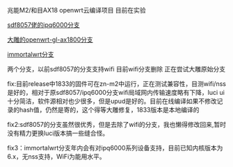兆能M2/和目AX18 openwrt云编译项目 目前在实验

[sdf8057佬的ipq6000分支](https://github.com/sdf8057/ipq6000)

[大雕的openwrt-gl-ax1800分支](https://github.com/coolsnowwolf/openwrt-gl-ax1800)

[immortalwrt分支]([https://github.com/coolsnowwolf/openwrt-gl-ax1800](https://github.com/immortalwrt/immortalwrt))

两个分支，以前sdf8057的分支支持wifi 目前wifi分支删除 正在尝试大雕原始分支


fix:目前release中1833的固件可在zn-m2中运行，正在测试兼容性，目测wifi/nss是好的，相对于原sdf8057/ipq6000分支wifi局域网内传输速度略有下降，luci ui十分简洁，软件源相对也少很多，但是upud是好的。目前在线编译如果不修改记录的hash值，仍然是寄的，这个得等大雕修复，1833版本是本地编译的

fix2:sdf8057的分支虽然很优秀，但是去除了wifi的分支，我也懒得修改回来,暂时没有精力更换luci版本搞一些缝合怪。

fix3：immortalwrt分支年内会有对ipq6000系列设备支持，目前已知内核版本为6.x，无nss支持，WiFi为能用水平。
